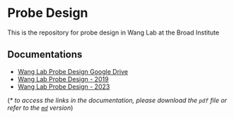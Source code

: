# Probe Design
This is the repository for probe design in Wang Lab at the Broad Institute



## Documentations
* [Wang Lab Probe Design Google Drive](https://drive.google.com/drive/folders/1MeFqQPxEXqKSWARojAcNxzGfjKpOJ-OY?usp=sharing)
* [Wang Lab Probe Design - 2019](https://github.com/wanglab-broad/probe-design/blob/main/docs/2019-WangLab-probe-design-documentation.pdf)
* [Wang Lab Probe Design - 2023](https://github.com/wanglab-broad/probe-design/blob/main/docs/2023-05-09-probe-design-documentation.pdf) 



(*\* to access the links in the documentation, please download the ```pdf``` file or refer to the [```md```](https://github.com/wanglab-broad/probe-design/blob/main/docs/2023-05-09-probe-design-documentation.md) version*)

